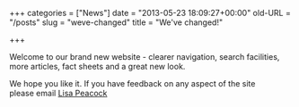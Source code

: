 +++
categories = ["News"]
date = "2013-05-23 18:09:27+00:00"
old-URL = "/posts"
slug = "weve-changed"
title = "We've changed!"

+++

Welcome to our brand new website - clearer navigation, search facilities, more articles, fact sheets and a great new look.

We hope you like it. If you have feedback on any aspect of the site please email [Lisa Peacock](mailto:lpeacock@britishhomeopathic.org)

